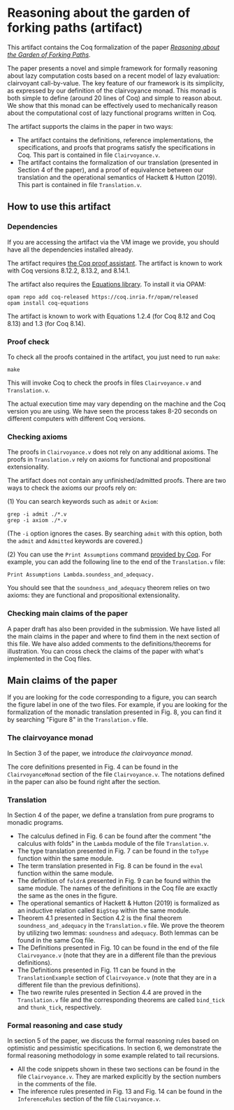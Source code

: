# Reasoning about the garden of forking paths (artifact)

This artifact contains the Coq formalization of the paper [_Reasoning about the
Garden of Forking Paths_](https://doi.org/10.1145/3473585).

The paper presents a novel and simple framework for formally reasoning about
lazy computation costs based on a recent model of lazy evaluation: clairvoyant
call-by-value. The key feature of our framework is its simplicity, as expressed
by our definition of the clairvoyance monad. This monad is both simple to define
(around 20 lines of Coq) and simple to reason about. We show that this monad can
be effectively used to mechanically reason about the computational cost of lazy
functional programs written in Coq.

The artifact supports the claims in the paper in two ways:

- The artifact contains the definitions, reference implementations, the
  specifications, and proofs that programs satisfy the specifications in
  Coq. This part is contained in file `Clairvoyance.v`.
- The artifact contains the formalization of our translation (presented in
  Section 4 of the paper), and a proof of equivalence between our translation
  and the operational semantics of Hackett & Hutton (2019). This part is
  contained in file `Translation.v`.

## How to use this artifact

### Dependencies

If you are accessing the artifact via the VM image we provide, you should have
all the dependencies installed already.

The artifact requires [the Coq proof assistant](https://coq.inria.fr/). The
artifact is known to work with Coq versions 8.12.2, 8.13.2, and 8.14.1.

The artifact also requires the [Equations
library](https://github.com/mattam82/Coq-Equations). To install it via
OPAM:

``` shell
opam repo add coq-released https://coq.inria.fr/opam/released
opam install coq-equations
```
The artifact is known to work with Equations 1.2.4 (for Coq 8.12 and Coq 8.13)
and 1.3 (for Coq 8.14).

### Proof check

To check all the proofs contained in the artifact, you just need to
run `make`:

``` shell
make
```

This will invoke Coq to check the proofs in files `Clairvoyance.v` and
`Translation.v`.

The actual execution time may vary depending on the machine and the Coq version
you are using. We have seen the process takes 8-20 seconds on different
computers with different Coq versions.

### Checking axioms

The proofs in `Clairvoyance.v` does not rely on any additional axioms. The
proofs in `Translation.v` rely on axioms for functional and propositional
extensionality.

The artifact does not contain any unfinished/admitted proofs. There are two ways
to check the axioms our proofs rely on:

(1) You can search keywords such as `admit` or `Axiom`:

``` shell
grep -i admit ./*.v
grep -i axiom ./*.v
```

(The `-i` option ignores the cases. By searching `admit` with this option, both
the `admit` and `Admitted` keywords are covered.)

(2) You can use the `Print Assumptions` command [provided by
Coq](https://coq.inria.fr/refman/proof-engine/vernacular-commands.html#coq:cmd.Print-Assumptions). For
example, you can add the following line to the end of the `Translation.v` file:

``` coq
Print Assumptions Lambda.soundess_and_adequacy.
```

You should see that the `soundness_and_adequacy` theorem relies on two axioms:
they are functional and propositional extensionality.

### Checking main claims of the paper

A paper draft has also been provided in the submission. We have listed all the
main claims in the paper and where to find them in the next section of this
file. We have also added comments to the definitions/theorems for
illustration. You can cross check the claims of the paper with what's
implemented in the Coq files.

## Main claims of the paper

If you are looking for the code corresponding to a figure, you can search the
figure label in one of the two files. For example, if you are looking for the
formalization of the monadic translation presented in Fig. 8, you can find it by
searching "Figure 8" in the `Translation.v` file.

### The clairvoyance monad

In Section 3 of the paper, we introduce _the clairvoyance monad_.

The core definitions presented in Fig. 4 can be found in the `ClairvoyanceMonad`
section of the file `Clairvoyance.v`. The notations defined in the paper can
also be found right after the section.

### Translation

In Section 4 of the paper, we define a translation from pure programs to monadic
programs.

- The calculus defined in Fig. 6 can be found after the comment "the calculus
  with folds" in the `Lambda` module of the file `Translation.v`.
- The type translation presented in Fig. 7 can be found in the `toType` function
  within the same module.
- The term translation presented in Fig. 8 can be found in the `eval` function
  within the same module.
- The definition of `foldrA` presented in Fig. 9 can be found within the same
  module. The names of the definitions in the Coq file are exactly the same as
  the ones in the figure.
- The operational semantics of Hackett & Hutton (2019) is formalized as an
  inductive relation called `BigStep` within the same module.
- Theorem 4.1 presented in Section 4.2 is the final theorem
  `soundness_and_adequacy` in the `Translation.v` file. We prove the theorem by
  utilizing two lemmas: `soundness` and `adequacy`. Both lemmas can be found in
  the same Coq file.
- The Definitions presented in Fig. 10 can be found in the end of the file
  `Clairvoyance.v` (note that they are in a different file than the previous
  definitions).
- The Definitions presented in Fig. 11 can be found in the `TranslationExample`
  section of `Clairvoyance.v` (note that they are in a different file than the
  previous definitions).
- The two rewrite rules presented in Section 4.4 are proved in the
  `Translation.v` file and the corresponding theorems are called `bind_tick` and
  `thunk_tick`, respectively.

### Formal reasoning and case study

In section 5 of the paper, we discuss the formal reasoning rules based on
optimistic and pessimistic specifications. In section 6, we demonstrate the
formal reasoning methodology in some example related to tail recursions.

- All the code snippets shown in these two sections can be found in the file
  `Clairvoyance.v`. They are marked explicitly by the section numbers in the
  comments of the file.
- The inference rules presented in Fig. 13 and Fig. 14 can be found in the
  `InferenceRules` section of the file `Clairvoyance.v`.
